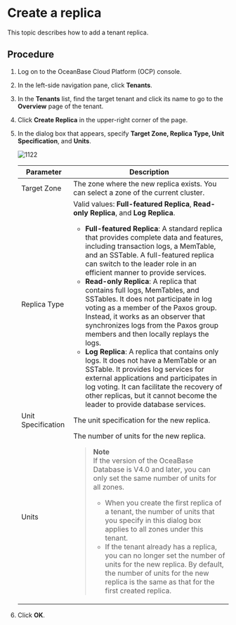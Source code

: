 # Create a replica

This topic describes how to add a tenant replica.

## Procedure

1. Log on to the OceanBase Cloud Platform (OCP) console.

2. In the left-side navigation pane, click **Tenants**.

3. In the **Tenants** list, find the target tenant and click its name to go to the **Overview** page of the tenant.

4. Click **Create Replica** in the upper-right corner of the page.

5. In the dialog box that appears, specify **Target Zone, Replica Type, Unit Specification**, and **Units**.

   ![1122](https://obbusiness-private.oss-cn-shanghai.aliyuncs.com/doc/img/ocp/%E6%96%B0%E5%BB%BA%E5%89%AF%E6%9C%AC1.png)

   | Parameter | Description |
   |---------|------|
   | Target Zone | The zone where the new replica exists. You can select a zone of the current cluster.  |
   | Replica Type | Valid values: **Full-featured Replica**, **Read-only Replica**, and **Log Replica**. <ul><li> **Full-featured Replica**: A standard replica that provides complete data and features, including transaction logs, a MemTable, and an SSTable. A full-featured replica can switch to the leader role in an efficient manner to provide services.    </li><li>**Read-only Replica**: A replica that contains full logs, MemTables, and SSTables. It does not participate in log voting as a member of the Paxos group. Instead, it works as an observer that synchronizes logs from the Paxos group members and then locally replays the logs.    </li><li> **Log Replica**: A replica that contains only logs. It does not have a MemTable or an SSTable. It provides log services for external applications and participates in log voting. It can facilitate the recovery of other replicas, but it cannot become the leader to provide database services.  </li></ul> |
   | Unit Specification | The unit specification for the new replica.  |
   | Units | The number of units for the new replica. <blockquote>**Note**</br>If the version of the OceaBase Database is V4.0 and later, you can only set the same number of units for all zones. <ul><li>When you create the first replica of a tenant, the number of units that you specify in this dialog box applies to all zones under this tenant. </li><li>If the tenant already has a replica, you can no longer set the number of units for the new replica. By default, the number of units for the new replica is the same as that for the first created replica. </blockquote> |

6. Click **OK**.
